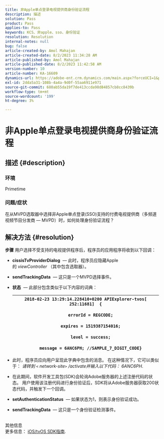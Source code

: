 ```yaml
---
title: 非Apple单点登录电视提供商身份验证流程
description: 描述
solution: Pass
product: Pass
applies-to: Pass
keywords: KCS、非apple、sso、身份验证
resolution: Resolution
internal-notes: null
bug: false
article-created-by: Amol Mahajan
article-created-date: 8/2/2023 11:34:28 AM
article-published-by: Amol Mahajan
article-published-date: 8/2/2023 11:42:58 AM
version-number: 10
article-number: KA-16609
dynamics-url: https://adobe-ent.crm.dynamics.com/main.aspx?forceUCI=1&pagetype=entityrecord&etn=knowledgearticle&id=3141f489-2831-ee11-bdf3-6045bd006b3d
exl-id: 2dda5a31-108b-4a4a-9d0f-55aa6911e971
source-git-commit: 680ab55da19f7de413ccda98d84857cb8cc8439b
workflow-type: tm+mt
source-wordcount: '199'
ht-degree: 3%

---
```


# 非Apple单点登录电视提供商身份验证流程

## 描述 {#description}


### <b>环境</b>

Primetime



### <b>问题/症状</b>

在从MVPD选取器中选择非Apple单点登录(SSO)支持的付费电视提供商（多频道视频节目分发商 — MVPD）时，如何处理身份验证流程？


## 解决方法 {#resolution}

<b>步骤</b>
用户选择不受支持的电视提供程序后，程序员的应用程序将收到以下回调：

- <b>cissisTvProviderDialog</b>  — 此时，程序员应隐藏Apple的 *viewController* （其中包含选取器）。
- <b>sendTrackingData</b>  — 这只是一个MVPD选择事件。
- <b>状态</b>  — 此部分包含类似于以下内容的词典：

  | `2018-02-23 13:29:14.228410+0200 APIExplorer-tvos[ 252:11681]  {`<br><br>`    errorId = REGCODE;`<br><br>`    expires = 1519387154016;`<br><br>`    level = success;`<br><br>`    message = 6ANC6PH; //SAMPLE_7_DIGIT_CODE}` |
  | --- |


- 此时，程序员应向用户呈现此字典中包含的消息。 在这种情况下，它可以类似于： *请转到 `<` network-site`>` /activate并输入以下代码： 6ANC6PH*.
- 在此期间，软件开发工具包(SDK)会轮询Adobe服务器的上述注册代码的状态。 用户使用该注册代码进行身份验证后，SDK将从Adobe服务器获取200状态代码，并触发下一个回调。


- <b>setAuthenticationStatus</b>  — 如果状态为1，则表示身份验证成功。


- <b>sendTrackingData </b> — 这只是一个身份验证检测事件。

<br>其他信息<br>
更多信息： [iOS/tvOS SDK指南](https://experienceleague.adobe.com/docs/primetime/authentication/programmer-integration-guide/accessenabler-sdk/ios-sdk/iostvos-sdk-cookbook.html?lang=en#create_dev).
